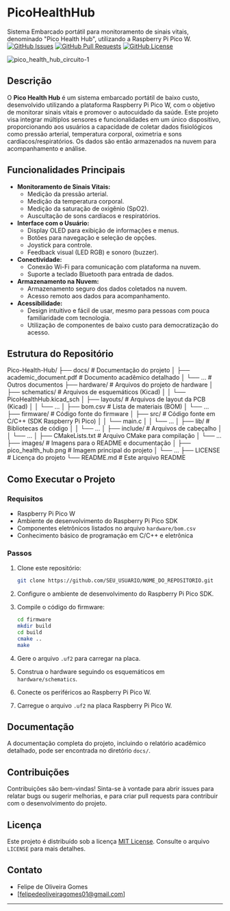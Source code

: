 # PicoHealthHub
Sistema Embarcado portátil para monitoramento de sinais vitais, denominado "Pico Health Hub", utilizando a Raspberry Pi Pico W.
[![GitHub Issues](https://img.shields.io/github/issues/FelipeOlliver/PicoHealthHub?style=flat-square)](https://github.com/FelipeOlliver/PicoHealthHub/issues)
[![GitHub Pull Requests](https://img.shields.io/github/pulls/FelipeOlliver/PicoHealthHub?style=flat-square)](https://github.com/FelipeOlliver/PicoHealthHub/pulls)
[![GitHub License](https://img.shields.io/github/license/FelipeOlliver/PicoHealthHub?style=flat-square)](https://github.com/FelipeOlliver/PicoHealthHub/blob/main/LICENSE)

![pico_health_hub_circuito-1](https://github.com/user-attachments/assets/6adb1ea7-377a-4b33-a67c-158e00e31e46)


## Descrição

O **Pico Health Hub** é um sistema embarcado portátil de baixo custo, desenvolvido utilizando a plataforma Raspberry Pi Pico W, com o objetivo de monitorar sinais vitais e promover o autocuidado da saúde. Este projeto visa integrar múltiplos sensores e funcionalidades em um único dispositivo, proporcionando aos usuários a capacidade de coletar dados fisiológicos como pressão arterial, temperatura corporal, oximetria e sons cardíacos/respiratórios. Os dados são então armazenados na nuvem para acompanhamento e análise.

## Funcionalidades Principais

*   **Monitoramento de Sinais Vitais:**
    *   Medição da pressão arterial.
    *   Medição da temperatura corporal.
    *   Medição da saturação de oxigênio (SpO2).
    *   Auscultação de sons cardíacos e respiratórios.
*   **Interface com o Usuário:**
    *   Display OLED para exibição de informações e menus.
    *   Botões para navegação e seleção de opções.
    *   Joystick para controle.
    *   Feedback visual (LED RGB) e sonoro (buzzer).
*   **Conectividade:**
    *   Conexão Wi-Fi para comunicação com plataforma na nuvem.
    *   Suporte a teclado Bluetooth para entrada de dados.
*   **Armazenamento na Nuvem:**
    *   Armazenamento seguro dos dados coletados na nuvem.
    *   Acesso remoto aos dados para acompanhamento.
*   **Acessibilidade:**
    *   Design intuitivo e fácil de usar, mesmo para pessoas com pouca familiaridade com tecnologia.
    *   Utilização de componentes de baixo custo para democratização do acesso.

## Estrutura do Repositório
Pico-Health-Hub/
├── docs/ # Documentação do projeto
│ ├── academic_document.pdf # Documento acadêmico detalhado
│ └── ... # Outros documentos
├── hardware/ # Arquivos do projeto de hardware
│ ├── schematics/ # Arquivos de esquemáticos (Kicad)
│ │ └── PicoHealthHub.kicad_sch
│ ├── layouts/ # Arquivos de layout da PCB (Kicad)
│ │ └── ...
│ ├── bom.csv # Lista de materiais (BOM)
│ └── ...
├── firmware/ # Código fonte do firmware
│ ├── src/ # Código fonte em C/C++ (SDK Raspberry Pi Pico)
│ │ └── main.c
│ │ └── ...
│ ├── lib/ # Bibliotecas de código
│ │ └── ...
│ ├── include/ # Arquivos de cabeçalho
│ │ └── ...
│ ├── CMakeLists.txt # Arquivo CMake para compilação
│ └── ...
├── images/ # Imagens para o README e documentação
│ ├── pico_health_hub.png # Imagem principal do projeto
│ └── ...
├── LICENSE # Licença do projeto
└── README.md # Este arquivo README

## Como Executar o Projeto

### Requisitos

*   Raspberry Pi Pico W
*   Ambiente de desenvolvimento do Raspberry Pi Pico SDK
*   Componentes eletrônicos listados no arquivo `hardware/bom.csv`
*   Conhecimento básico de programação em C/C++ e eletrônica

### Passos

1.  Clone este repositório:

    ```bash
    git clone https://github.com/SEU_USUARIO/NOME_DO_REPOSITORIO.git
    ```
2.  Configure o ambiente de desenvolvimento do Raspberry Pi Pico SDK.
3.  Compile o código do firmware:

    ```bash
    cd firmware
    mkdir build
    cd build
    cmake ..
    make
    ```
4.  Gere o arquivo `.uf2` para carregar na placa.
5.  Construa o hardware seguindo os esquemáticos em `hardware/schematics`.
6.  Conecte os periféricos ao Raspberry Pi Pico W.
7.  Carregue o arquivo `.uf2` na placa Raspberry Pi Pico W.

## Documentação

A documentação completa do projeto, incluindo o relatório acadêmico detalhado, pode ser encontrada no diretório `docs/`.

## Contribuições

Contribuições são bem-vindas! Sinta-se à vontade para abrir issues para relatar bugs ou sugerir melhorias, e para criar pull requests para contribuir com o desenvolvimento do projeto.

## Licença

Este projeto é distribuído sob a licença [MIT License](https://github.com/SEU_USUARIO/NOME_DO_REPOSITORIO/blob/main/LICENSE). Consulte o arquivo `LICENSE` para mais detalhes.

## Contato

*   Felipe de Oliveira Gomes
*   [felipedeoliveiragomes01@gmail.com]

---
